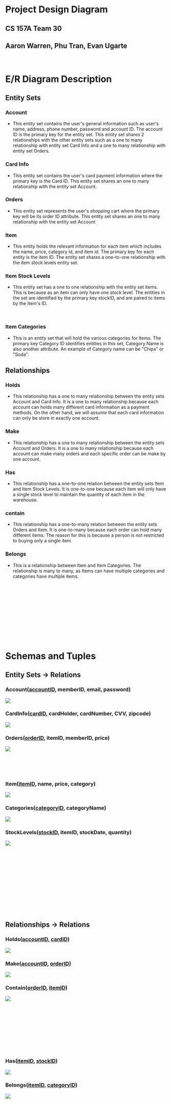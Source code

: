 # Project Design Diagram
## CS 157A Team 30
## Aaron Warren, Phu Tran, Evan Ugarte

<br/>

# E/R Diagram Description
## Entity Sets

### Account
- This entity set contains the user's general information such as user's name, address, phone number, password and account ID. The account ID is the primary key for the entity set. This entity set shares 2 relationships with the other entity sets such as a one to many relationship with entity set Card Info and a one to many relationship with entity set Orders.

### Card Info
- This entity set contains the user's card payment information where the primary key is the Card ID. This entity set shares an one to many relationship with the entity set Account.

### Orders
- This entity set represents the user's shopping cart where the primary key will be its order ID attribute. This entity set shares an one to many relationship with the entity set Account

### Item
- This entity holds the relevant information for each item which includes the name, price, category id, and item id. The primary key for each entity is the item ID. The entity set shares a one-to-one relationship with the item stock levels entity set.

### Item Stock Levels
- This entity set has a one to one relationship with the entity set items. This is because as an item can only have one stock level. The entities in the set are identified by the primary key stockID, and are paired to items by the Item's ID.

<br/>

### Item Categories
- This is an entity set that will hold the various categories for Items. The primary key Category ID identifies entities in this set, Category Name is also another attribute. An example of Category name can be "Chips" or "Soda".

## Relationships

### Holds
- This relationship has a one to many relationship between the entity sets Account and Card Info. It is a one to many relationship because each account can holds many different card information as a payment methods. On the other hand, we will assume that each card information can only be store in exactly one account.

### Make
- This relationship has a one to many relationship between the entity sets Account and Orders. It is a one to many relationship because each account can make many orders and each specific order can be make by one account.

### Has
- This relationship has a one-to-one relation between the entity sets Item and Item Stock Levels. It is one-to-one because each item will only have a single stock level to maintain the quantity of each item in the warehouse.
### contain
- This relationship has a one-to-many relation between the entity sets Orders and Item. It is one-to-many because each order can hold many different items. The reason for this is because a person is not restricted to buying only a single item.

### Belongs
- This is a relationship between Item and Item Categories. The relationship is many to many, as Items can have multiple categories and categories have multiple items.
<br/>
<br/>
<br/>
<br/>
<br/>
<br/>
<br/>
<br/>
<br/>
<br/>

# Schemas and Tuples
## Entity Sets -> Relations
### Account(<u>accountID</u>, memberID, email, password)
<img src="../project_diagram/Tables/Accounts.png" />

### CardInfo(<u>cardID</u>, cardHolder, cardNumber, CVV, zipcode)
<img src="../project_diagram/Tables/CardInfo.png" />

### Orders(<u>orderID</u>, itemID, memberID, price)
<img src="../project_diagram/Tables/Orders.png" />

<br/>
<br/>
<br/>
<br/>
<br/>

### Item(<u>itemID</u>, name, price, category)
<img src="../project_diagram/Tables/Item.png" />

### Categories(<u>categoryID</u>, categoryName)
<img src="../project_diagram/Tables/Categories.png" />

### StockLevels(<u>stockID</u>, itemID, stockDate, quantity)
<img src="../project_diagram/Tables/StockLevels.png" />


<br/>
<br/>
<br/>
<br/>
<br/>
<br/>
<br/>
<br/>
<br/>
<br/>
<br/>
<br/>
<br/>

## Relationships -> Relations
### Holds(<u>accountID</u>, <u>cardID</u>)
<img src="../project_diagram/Tables/holds.png" />

### Make(<u>accountID</u>, <u>orderID</u>)
<img src="../project_diagram/Tables/make.png" />

### Contain(<u>orderID</u>, <u>itemID</u>)
<img src="../project_diagram/Tables/contain.png" />

<br/>
<br/>
<br/>
<br/>
<br/>
<br/>
<br/>
<br/>
<br/>
<br/>

### Has(<u>itemID</u>, <u>stockID</u>)
<img src="../project_diagram/Tables/has.png" />

### Belongs(<u>itemID</u>, <u>categoryID</u>)
<img src="../project_diagram/Tables/belongs.png" />



<br/>
<br/>
<br/>
<br/>
<br/>
<br/>
<br/>
<br/>
<br/>
<br/>
<br/>
<br/>
<br/>
<br/>
<br/>
<br/>
<br/>
<br/>
<br/>
<br/>
<br/>
<br/>
<br/>
<br/>
<br/>
<br/>
<br/>
<br/>
<br/>
<br/>
<br/>
<br/>
<br/>
<br/>
<br/>
<br/>
<br/>
<br/>
<br/>
<br/>
<br/>
<br/>
<br/>
<br/>
<br/>
<img src="ERD Proposal Diagram V2.png" style="transform:rotate(90deg)"/>